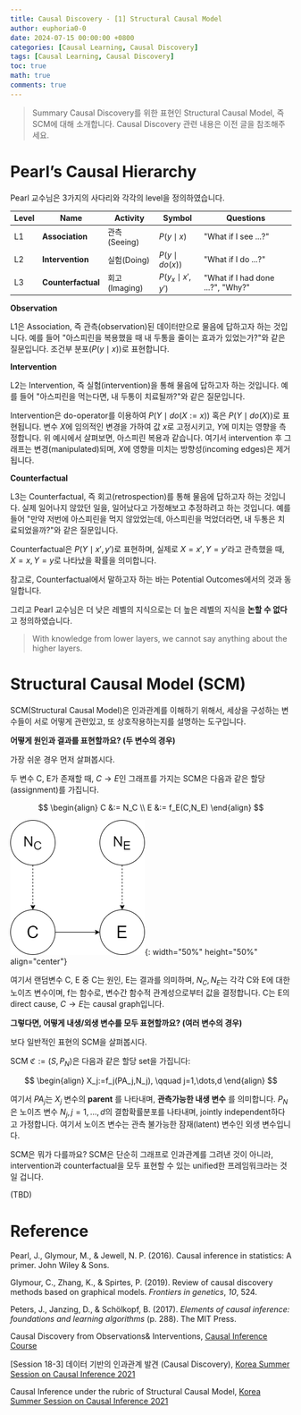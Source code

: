 ```yaml
---
title: Causal Discovery - [1] Structural Causal Model
author: euphoria0-0
date: 2024-07-15 00:00:00 +0800
categories: [Causal Learning, Causal Discovery]
tags: [Causal Learning, Causal Discovery]
toc: true
math: true
comments: true
---
```


> Summary
> Causal Discovery를 위한 표현인 Structural Causal Model, 즉 SCM에 대해 소개합니다. Causal Discovery 관련 내용은 이전 글을 참조해주세요.


# Pearl’s Causal Hierarchy

Pearl 교수님은 3가지의 사다리와 각각의 level을 정의하였습니다.

Level | Name | Activity | Symbol | Questions
--- | --- | --- | --- | ---
L1 | **Association** | 관측(Seeing) | $P(y\mid x)$ | "What if I see ...?"
L2 | **Intervention** | 실험(Doing) | $P(y\mid do(x))$ | "What if I do ...?"
L3 | **Counterfactual** | 회고(Imaging) | $P(y_x\mid x',y')$ | "What if I had done ...?", "Why?"


__Observation__

L1은 Association, 즉 관측(observation)된 데이터만으로 물음에 답하고자 하는 것입니다. 예를 들어 "아스피린을 복용했을 때 내 두통을 줄이는 효과가 있었는가?"와 같은 질문입니다. 조건부 분포($P(y\mid x)$)로 표현합니다.

__Intervention__

L2는 Intervention, 즉 실험(intervention)을 통해 물음에 답하고자 하는 것입니다. 예를 들어 "아스피린을 먹는다면, 내 두통이 치료될까?"와 같은 질문입니다.

Intervention은 do-operator를 이용하여 $P(Y\mid do(X:=x))$ 혹은 $P(Y\mid do(X))$로 표현됩니다. 변수 $X$에 임의적인 변경을 가하여 값 $x$로 고정시키고, $Y$에 미치는 영향을 측정합니다. 위 예시에서 살펴보면, 아스피린 복용과 같습니다. 여기서 intervention 후 그래프는 변경(manipulated)되며, $X$에 영향을 미치는 방향성(incoming edges)은 제거됩니다.

__Counterfactual__

L3는 Counterfactual, 즉 회고(retrospection)를 통해 물음에 답하고자 하는 것입니다. 실제 일어나지 않았던 일을, 일어났다고 가정해보고 추정하려고 하는 것입니다. 예를 들어 "만약 저번에 아스피린을 먹지 않았었는데, 아스피린을 먹었더라면, 내 두통은 치료되었을까?"와 같은 질문입니다.

Counterfactual은 $P(Y\mid x',y')$로 표현하며, 실제로 $X=x', Y=y'$라고 관측했을 때, $X=x, Y=y$로 나타났을 확률을 의미합니다.

참고로, Counterfactual에서 말하고자 하는 바는 Potential Outcomes에서의 것과 동일합니다.


그리고 Pearl 교수님은 더 낮은 레벨의 지식으로는 더 높은 레벨의 지식을 __논할 수 없다__ 고 정의하였습니다.

> With knowledge from lower layers, we cannot say anything about the higher layers.


# Structural Causal Model (SCM)

SCM(Structural Causal Model)은 인과관계를 이해하기 위해서, 세상을 구성하는 변수들이 서로 어떻게 관련있고, 또 상호작용하는지를 설명하는 도구입니다.

__어떻게 원인과 결과를 표현할까요? (두 변수의 경우)__

가장 쉬운 경우 먼저 살펴봅시다.

두 변수 C, E가 존재할 때, $C \rightarrow E$인 그래프를 가지는 SCM은 다음과 같은 할당(assignment)를 가집니다.

$$
\begin{align}
C &:= N_C \\
E &:= f_E(C,N_E)
\end{align}
$$

![SCM1](/assets/img/posts/2024-07-15/scm1.png){: width="50%" height="50%" align="center"}

여기서 랜덤변수 C, E 중 C는 원인, E는 결과를 의미하며, $N_C, N_E$는 각각 C와 E에 대한 노이즈 변수이며, f는 함수로, 변수간 함수적 관계성으로부터 값을 결정합니다. C는 E의 direct cause, $C \rightarrow E$는 causal graph입니다.

__그렇다면, 어떻게 내생/외생 변수를 모두 표현할까요? (여러 변수의 경우)__

보다 일반적인 표현의 SCM을 살펴봅시다.

SCM $\mathfrak{C}:=(S,P_N)$은 다음과 같은 할당 set을 가집니다:

$$
\begin{align}
X_j:=f_j(PA_j,N_j), \qquad j=1,\dots,d
\end{align}
$$

여기서 $PA_j$는 $X_j$ 변수의 __parent__ 를 나타내며, __관측가능한 내생 변수__ 를 의미합니다. $P_N$은 노이즈 변수 $N_j,j=1,\dots,d$의 결합확률분포를 나타내며, jointly independent하다고 가정합니다. 여기서 노이즈 변수는 관측 불가능한 잠재(latent) 변수인 외생 변수입니다.


SCM은 뭐가 다를까요? SCM은 단순히 그래프로 인과관계를 그려낸 것이 아니라, intervention과 counterfactual을 모두 표현할 수 있는 unified한 프레임워크라는 것일 겁니다.


(TBD)



# Reference

Pearl, J., Glymour, M., & Jewell, N. P. (2016). Causal inference in statistics: A primer. John Wiley & Sons.

Glymour, C., Zhang, K., & Spirtes, P. (2019). Review of causal discovery methods based on graphical models. *Frontiers in genetics*, *10*, 524.

Peters, J., Janzing, D., & Schölkopf, B. (2017). *Elements of causal inference: foundations and learning algorithms* (p. 288). The MIT Press.

Causal Discovery from Observations& Interventions, [Causal Inference Course](https://www.bradyneal.com/causal-inference-course)

[Session 18-3] 데이터 기반의 인과관계 발견 (Causal Discovery), [Korea Summer Session on Causal Inference 2021](https://sites.google.com/view/causal-inference2021)

Causal Inference under the rubric of Structural Causal Model, [Korea Summer Session on Causal Inference 2021](https://sites.google.com/view/causal-inference2021)
